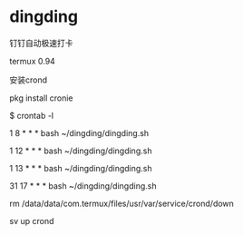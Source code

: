 # dingding
钉钉自动极速打卡

termux 0.94

安装crond

pkg install cronie

$ crontab -l

1 8 * * * bash ~/dingding/dingding.sh

1 12 * * * bash ~/dingding/dingding.sh

1 13 * * * bash ~/dingding/dingding.sh

31 17 * * * bash ~/dingding/dingding.sh

rm /data/data/com.termux/files/usr/var/service/crond/down

sv up crond


